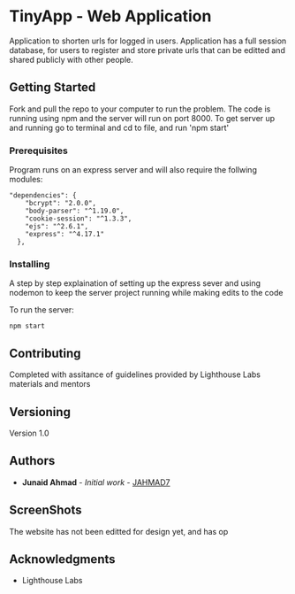 # TinyApp - Web Application

Application to shorten urls for logged in users. Application has a full session database, for users to register and store private urls that can be editted and shared publicly with other people.

## Getting Started

Fork and pull the repo to your computer to run the problem. The code is running using npm and the server will run on port 8000. To get server up and running go to terminal and cd to file, and run 'npm start'

### Prerequisites

Program runs on an express server and will also require the follwing modules: 

```
"dependencies": {
    "bcrypt": "2.0.0",
    "body-parser": "^1.19.0",
    "cookie-session": "^1.3.3",
    "ejs": "^2.6.1",
    "express": "^4.17.1"
  },
```

### Installing

A step by step explaination of setting up the express sever and using nodemon to keep the server project running while making edits to the code 

To run the server: 

```
npm start 
```

## Contributing

Completed with assitance of guidelines provided by Lighthouse Labs materials and mentors 

## Versioning

Version 1.0 

## Authors

* **Junaid Ahmad** - *Initial work* - [JAHMAD7](https://github.com/jahmad7)

## ScreenShots

The website has not been editted for design yet, and has op 

## Acknowledgments

* Lighthouse Labs
